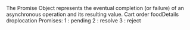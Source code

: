 <!--  Promise  --!>

The Promise Object represents the eventual completion (or failure) of an asynchronous operation and its resulting value.

Cart
order
foodDetails
droplocation


Promises:
1 : pending
2 : resolve
3 : reject
